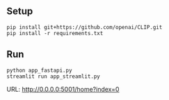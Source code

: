 ## Setup 
```
pip install git+https://github.com/openai/CLIP.git
pip install -r requirements.txt
```

## Run 
```
python app_fastapi.py
streamlit run app_streamlit.py
```

URL: http://0.0.0.0:5001/home?index=0